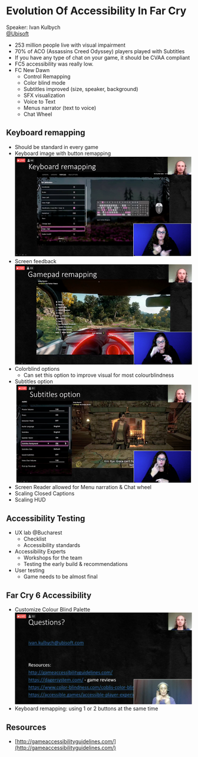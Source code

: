 # Evolution Of Accessibility In Far Cry
Speaker: Ivan Kulbych  
[@Ubisoft](https://twitter.com/Ubisoft)

- 253 million people live with visual impairment
- 70% of ACO (Assassins Creed Odyssey) players played with Subtitles
- If you have any type of chat on your game, it should be CVAA compliant
- FC5 accessibility was really low. 
- FC New Dawn
    - Control Remapping
    - Color blind mode
    - Subtitles improved (size, speaker, background)
    - SFX visualization
    - Voice to Text
    - Menus narrator (text to voice)
    - Chat Wheel

## Keyboard remapping
- Should be standard in every game
- Keyboard image with button remapping
![Keyboard Remmaping example in Far Cry New Dawn](fc1.png)
- Screen feedback
![Example of in vehicle key mapping](fc2.png)
- Colorblind options
    - Can set this option to improve visual for most colourblindness
- Subtitles option
![Subtitles setting size, colour, background](fc3.png)
- Screen Reader allowed for Menu narration & Chat wheel
- Scaling Closed Captions
- Scaling HUD


## Accessibility Testing
- UX lab @Bucharest
    - Checklist
    - Accessibility standards
- Accessibility Experts
    - Workshops for the team
    - Testing the early build & recommendations
- User testing
    - Game needs to be almost final


## Far Cry 6 Accessibility
- Customize Colour Blind Palette
![](fc4.png)
- Keyboard remapping: using 1 or 2 buttons at the same time


## Resources
- [http://gameaccessibilityguidelines.com/](http://gameaccessibilityguidelines.com/)
